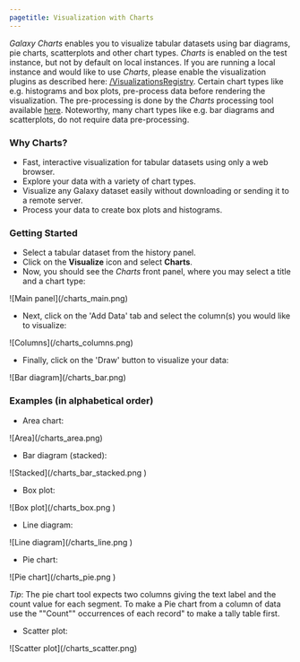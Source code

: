 ```yaml
---
pagetitle: Visualization with Charts
---
```



*Galaxy Charts* enables you to visualize tabular datasets using bar diagrams, pie charts, scatterplots and other chart types. *Charts* is enabled on the test instance, but not by default on local instances. If you are running a local instance and would like to use *Charts*, please enable the visualization plugins as described here: [/VisualizationsRegistry](/VisualizationsRegistry). Certain chart types like e.g. histograms and box plots, pre-process data before rendering the visualization. The pre-processing is done by the *Charts* processing tool available [here](http://toolshed.g2.bx.psu.edu/view/guerler/charts). Noteworthy, many chart types like e.g. bar diagrams and scatterplots, do not require data pre-processing.

### Why Charts?

* Fast, interactive visualization for tabular datasets using only a web browser.
* Explore your data with a variety of chart types.
* Visualize any Galaxy dataset easily without downloading or sending it to a remote server.
* Process your data to create box plots and histograms.

### Getting Started

* Select a tabular dataset from the history panel.
* Click on the **Visualize** icon and select **Charts**.
* Now, you should see the *Charts* front panel, where you may select a title and a chart type:
<div class='center'>![Main panel](/charts_main.png)</div>

* Next, click on the 'Add Data' tab and select the column(s) you would like to visualize:
<div class='center'>![Columns](/charts_columns.png)</div>

* Finally, click on the 'Draw' button to visualize your data:
<div class='center'>![Bar diagram](/charts_bar.png)</div>


### Examples (in alphabetical order)

* Area chart:
<div class='center'>![Area](/charts_area.png)</div>

* Bar diagram (stacked):
<div class='center'>![Stacked](/charts_bar_stacked.png )</div>

* Box plot:
<div class='center'>![Box plot](/charts_box.png )</div>

* Line diagram:
<div class='center'>![Line diagram](/charts_line.png )</div>

* Pie chart:
<div class='center'>![Pie chart](/charts_pie.png )</div>

*Tip*: The pie chart tool expects two columns giving the text label and the count value for each segment. To make a Pie chart from a column of data use the ""Count"" occurrences of each record" to make a tally table first.

* Scatter plot:
<div class='center'>![Scatter plot](/charts_scatter.png)</div>
